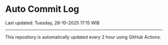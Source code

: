 # Auto Commit Log

Last updated: Tuesday, 28-10-2025 17:15 WIB

---

This repository is automatically updated every 2 hour using GitHub Actions.
